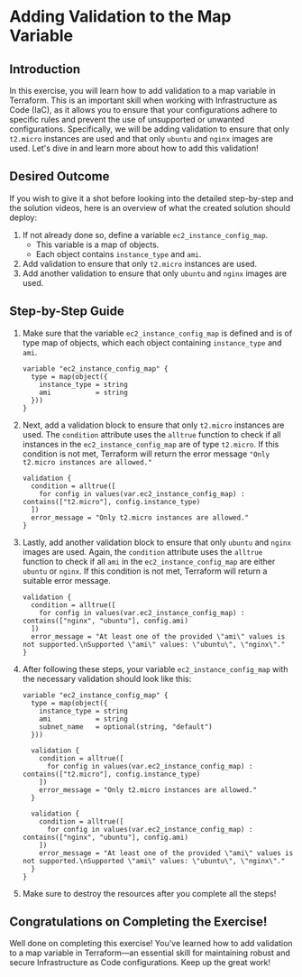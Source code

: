 # Adding Validation to the Map Variable

## Introduction

In this exercise, you will learn how to add validation to a map variable in Terraform. This is an important skill when working with Infrastructure as Code (IaC), as it allows you to ensure that your configurations adhere to specific rules and prevent the use of unsupported or unwanted configurations. Specifically, we will be adding validation to ensure that only `t2.micro` instances are used and that only `ubuntu` and `nginx` images are used. Let's dive in and learn more about how to add this validation!

## Desired Outcome

If you wish to give it a shot before looking into the detailed step-by-step and the solution videos, here is an overview of what the created solution should deploy:

1. If not already done so, define a variable `ec2_instance_config_map`.
    - This variable is a map of objects.
    - Each object contains `instance_type` and `ami`.
2. Add validation to ensure that only `t2.micro` instances are used.
3. Add another validation to ensure that only `ubuntu` and `nginx` images are used.

## Step-by-Step Guide

1. Make sure that the variable `ec2_instance_config_map` is defined and is of type map of objects, which each object containing `instance_type` and `ami`.

    ```
    variable "ec2_instance_config_map" {
      type = map(object({
        instance_type = string
        ami           = string
      }))
    }
    ```

2. Next, add a validation block to ensure that only `t2.micro` instances are used. The `condition` attribute uses the `alltrue` function to check if all instances in the `ec2_instance_config_map` are of type `t2.micro`. If this condition is not met, Terraform will return the error message `"Only t2.micro instances are allowed."`

    ```
    validation {
      condition = alltrue([
        for config in values(var.ec2_instance_config_map) : contains(["t2.micro"], config.instance_type)
      ])
      error_message = "Only t2.micro instances are allowed."
    }
    ```

3. Lastly, add another validation block to ensure that only `ubuntu` and `nginx` images are used. Again, the `condition` attribute uses the `alltrue` function to check if all `ami` in the `ec2_instance_config_map` are either `ubuntu` or `nginx`. If this condition is not met, Terraform will return a suitable error message.

    ```
    validation {
      condition = alltrue([
        for config in values(var.ec2_instance_config_map) : contains(["nginx", "ubuntu"], config.ami)
      ])
      error_message = "At least one of the provided \"ami\" values is not supported.\nSupported \"ami\" values: \"ubuntu\", \"nginx\"."
    }
    ```

4. After following these steps, your variable `ec2_instance_config_map` with the necessary validation should look like this:

    ```
    variable "ec2_instance_config_map" {
      type = map(object({
        instance_type = string
        ami           = string
        subnet_name   = optional(string, "default")
      }))

      validation {
        condition = alltrue([
          for config in values(var.ec2_instance_config_map) : contains(["t2.micro"], config.instance_type)
        ])
        error_message = "Only t2.micro instances are allowed."
      }

      validation {
        condition = alltrue([
          for config in values(var.ec2_instance_config_map) : contains(["nginx", "ubuntu"], config.ami)
        ])
        error_message = "At least one of the provided \"ami\" values is not supported.\nSupported \"ami\" values: \"ubuntu\", \"nginx\"."
      }
    }
    ```

5. Make sure to destroy the resources after you complete all the steps!

## Congratulations on Completing the Exercise!

Well done on completing this exercise! You've learned how to add validation to a map variable in Terraform—an essential skill for maintaining robust and secure Infrastructure as Code configurations. Keep up the great work!
